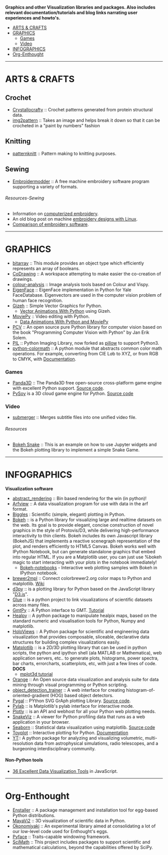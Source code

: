 **Graphics and other Visualization libraries and packages. Also includes relevant documentation/tutorials and blog links narrating user experiences and howto's.**

+ [ARTS & CRAFTS](#arts-&-crafts)
+ [GRAPHICS](#graphics) 
   + [Games](#games)
   + [Video](#video)
+ [INFOGRAPHICS](#infographics)
+ [Org-Enthought](#org-enthought)

----

# ARTS & CRAFTS
## Crochet
+ [Crystallocrafty](https://github.com/PerlJam/Crystallocrafty) :: Crochet patterns generated from protein structural data.
+ [img2pattern](https://github.com/g19fanatic/img2pattern) :: Takes an image and helps break it down so that it can be crocheted in a "paint by numbers" fashion 

## Knitting 
+ [patternknitt](https://github.com/Timian/patternknitt) :: Pattern making to knitting purposes.

## Sewing 
+ [Embroidermodder](https://github.com/Embroidermodder/Embroidermodder) :: A free machine embroidery software program supporting a variety of formats.

###### Resources-Sewing
+ Information on [computerized embroidery](http://edutechwiki.unige.ch/en/Computerized_embroidery).
+ An old blog post on machine [embroidery designs with Linux](http://libregraphicsworld.org/blog/entry/embroidery-design-on-linux-now-possible-with-thred).
+ [Comparison of embroidery software](https://en.wikipedia.org/wiki/Comparison_of_embroidery_software).

----

# GRAPHICS 
+ [bitarray](https://github.com/ilanschnell/bitarray) :: This module provides an object type which efficiently represents an array of booleans.
+ [CoDrawing](https://github.com/charlyoleg/CoDrawing) :: A workspace attempting to make easier the co-creation of drawings.
+ [colour-analysis](https://github.com/colour-science/colour-analysis) :: Image analysis tools based on Colour and Vispy.
+ [EigenFace](https://github.com/bugra/EigenFace) :: EigenFace implementation in Python for Yale FaceDatabase. Eigenvectors are used in the computer vision problem of human face recognition.
+ [Gizeh](https://github.com/Zulko/gizeh) :: Simple Vector Graphics for Python. 
   + [Vector Animations With Python](https://zulko.github.io/blog/2014/09/20/vector-animations-with-python/) using Gizeh.
+ [MoviePy](http://zulko.github.io/moviepy/) :: Video editing with Python.
   + [Data Animations With Python and MoviePy](https://zulko.github.io/blog/2014/11/29/data-animations-with-python-and-moviepy/)
+ [PCV](https://github.com/jesolem/PCV) :: An open source pure Python library for computer vision based on the book "Programming Computer Vision with Python" by Jan Erik Solem. 
+ [PIL](http://www.pythonware.com/products/pil/) :: Python Imaging Library, now forked as [pillow](http://pillow.readthedocs.org/) to support Python3.
+ [python-colormath](https://github.com/gtaylor/python-colormath) :: A python module that abstracts common color math operations. For example, converting from CIE L*a*b to XYZ, or from RGB to CMYK, with [Documentation](http://python-colormath.readthedocs.org).

### Games
+ [Panda3D](https://www.panda3d.org/) :: The Panda3D free open-source cross-platform game engine with excellent Python support. [Source code](https://github.com/panda3d/panda3d).
+ [PySoy](http://www.pysoy.org/) is a 3D cloud game engine for Python. [Source code](http://hg.pysoy.org/pysoy)

### Video
+ [submerger](https://github.com/grote/submerger) ::  Merges subtitle files into one unified video file.

###### Resources
+ [Bokeh Snake](https://github.com/akloster/bokeh-snake) :: This is an example on how to use Jupyter widgets and the Bokeh plotting library to implement a simple Snake Game.

----

# INFOGRAPHICS
__Visualization software__
+ [abstract_rendering](https://github.com/ContinuumIO/abstract_rendering) :: Bin based rendering for the win (in python)! 
+ [Arfview](https://github.com/kylerbrown/arfview) :: A data visualization program for use with data in the arf format.
+ [Biggles](https://github.com/nolta/biggles) : Scientific (simple, elegant) plotting in Python.
+ [Bokeh](http://bokeh.pydata.org) :: is a Python library for visualizing large and realtime datasets on the web. Its goal is to provide elegant, concise construction of novel graphics in the style of Protovis/D3, while delivering high-performance interactivity to thin clients. Bokeh includes its own Javascript library (BokehJS) that implements a reactive scenegraph representation of the plot, and renders efficiently to HTML5 Canvas. Bokeh works well with IPython Notebook, but can generate standalone graphics that embed into regular HTML. If you are a Matplotlib user, you can just use %bokeh magic to start interacting with your plots in the notebook immediately!
   + [Bokeh-notebooks](https://github.com/ContinuumIO/bokeh-notebooks) - Interactive web plotting samples with Bokeh in IPython notebook.
+ [brewer2mpl](https://github.com/jiffyclub/brewer2mpl) :: Connect colorbrewer2.org color maps to Python and matplotlib. [Wiki](https://github.com/jiffyclub/brewer2mpl/wiki)
+ [d3py](https://github.com/mikedewar/d3py) :: is a plotting library for Python based on the JavaScript library "[D3.js](http://d3js.org/)".
+ [Glue](https://github.com/glue-viz/glue) :: is a python project to link visualizations of scientific datasets across many files.
+ [GmtPy](http://emolch.github.com/gmtpy) :: A Python interface to GMT. [Tutorial](http://emolch.github.io/gmtpy/tutorial.html)
+ [Healpy](https://github.com/healpy/healpy) :: A python package to manipulate healpix maps, based on the standard numeric and visualisation tools for Python, Numpy and matplotlib.
+ [HoloViews](http://ioam.github.io/holoviews) :: A Python package for scientific and engineering data visualization that provides composable, sliceable, declarative data structures for building complex visualizations easily.
+ [Matplotlib](http://matplotlib.org/) :: is a 2D/3D plotting library that can be used in python scripts, the python and ipython shell (ala MATLAB or Mathematica), web application servers, etc.. to generate plots, histograms, power spectra, bar charts, errorcharts, scatterplots, etc, with just a few lines of code.
   __DOCS__
   + [mplot3d tutorial](http://matplotlib.org/1.3.1/mpl_toolkits/mplot3d/tutorial.html)
+ [Orange](http://orange.biolab.si) :: An Open source data visualization and analysis suite for data mining through visual programming or Python scripting.
+ [object_detection_trainer](https://github.com/seattle-police/object_detection_trainer) :: A web interface for creating histogram-of-oriented-gradient (HOG) based object detectors. 
+ [Pygal](http://pygal.org) :: PYthon SVG GrAph plotting Library. [Source code](https://github.com/Kozea/pygal).
+ [Pylab](http://wiki.scipy.org/PyLab) :: is Matplotlib's pylab interface for interactive mode.
+ [Plotly](https://plot.ly/python) :: is an API and webhost for all your Python web plotting needs.
+ [SnakeViz](https://github.com/jiffyclub/snakeviz) :: A viewer for Python profiling data that runs as a web application in your browser. 
+ [Seaborn](http://stanford.edu/~mwaskom/software/seaborn/) :: Statistical data visualization using matplotlib. [Source code](https://github.com/mwaskom/seaborn)
+ [Toyplot](https://github.com/sandialabs/toyplot) ::  Interactive plotting for Python. [Documentation](http://toyplot.readthedocs.org)
+ [YT](http://yt-project.org/):: A python package for analyzing and visualizing volumetric, multi-resolution data from astrophysical simulations, radio telescopes, and a burgeoning interdisciplinary community.

#### Non-Python tools
+ [36 Excellent Data Visualization Tools](http://www.smashingapps.com/2014/06/30/36-excellent-data-visualization-tools.html) in JavaScript.

----

# Org-Enthought
+ [Enstaller](https://github.com/enthought/enstaller) :: A package management and installation tool for egg-based Python distributions.
+ [MayaVi2](http://github.com/enthought/mayavi) :: 3D visualization of scientific data in Python.
+ [Okonomiyaki](https://github.com/enthought/okonomiyaki) :: An experimental library aimed at consolidating a lot of our low-level code used for Enthought's eggs.
+ [Pyface](https://github.com/enthought/pyface) :: Traits-capable windowing framework.
+ [SciMath](https://github.com/enthought/scimath) :: This project includes packages to support scientific and mathematical calculations, beyond the capabilities offered by SciPy.
